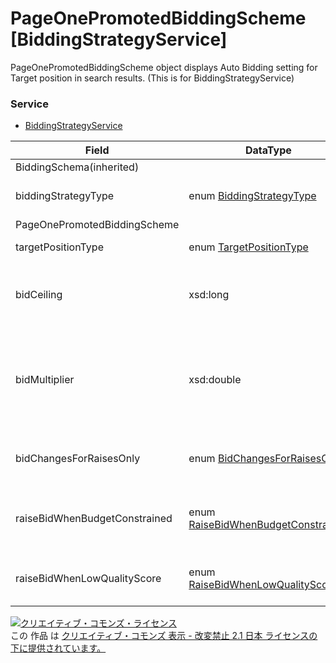 # PageOnePromotedBiddingScheme [BiddingStrategyService]
PageOnePromotedBiddingScheme object displays Auto Bidding setting for Target position in search results. (This is for BiddingStrategyService)
### Service
+ [BiddingStrategyService](../services/BiddingStrategyService.md)

| Field | DataType | Description | ADD | SET | REMOVE | 
|---|---|---|---|---|---|
| BiddingSchema(inherited)||||||
| biddingStrategyType| enum <a href="../data/BiddingStrategyType.md">BiddingStrategyType</a>| Auto bidding type| Req| Req<br>                        (notupdatable)| ─ |
| PageOnePromotedBiddingScheme||||||
| targetPositionType| enum <a href="../data/TargetPositionType.md">TargetPositionType</a>| Target position| Opt| Opt<br>                        (updatable)| ─ |
| bidCeiling| xsd:long| CPC limit (0-50000)<br>*No limits if numbers are set "0"| Opt| Opt<br>                        (updatable)| ─ |
| bidMultiplier| xsd:double| Bid multiplier<br>Available between 0.10 - 10.00 (-90% - +900%)| Opt| Opt<br>                        (updatable)| ─ |
| bidChangesForRaisesOnly| enum <a href="../data/BidChangesForRaisesOnly.md">BidChangesForRaisesOnly</a>| Auto or Manual setting of bids| Opt| Opt<br>                        (updatable)| ─ |
| raiseBidWhenBudgetConstrained| enum <a href="../data/RaiseBidWhenBudgetConstrained.md">RaiseBidWhenBudgetConstrained</a>| Bid raise setting from budget constraint| Opt| Opt<br>                        (updatable)| ─ |
| raiseBidWhenLowQualityScore| enum <a href="../data/RaiseBidWhenLowQualityScore.md">RaiseBidWhenLowQualityScore</a>| Bid raise setting for low quality keywords| Opt| Opt<br>                        (updatable)| ─ |
<a rel="license" href="http://creativecommons.org/licenses/by-nd/2.1/jp/"><img alt="クリエイティブ・コモンズ・ライセンス" style="border-width:0" src="https://i.creativecommons.org/l/by-nd/2.1/jp/88x31.png" /></a><br />この 作品 は <a rel="license" href="http://creativecommons.org/licenses/by-nd/2.1/jp/">クリエイティブ・コモンズ 表示 - 改変禁止 2.1 日本 ライセンスの下に提供されています。</a>
